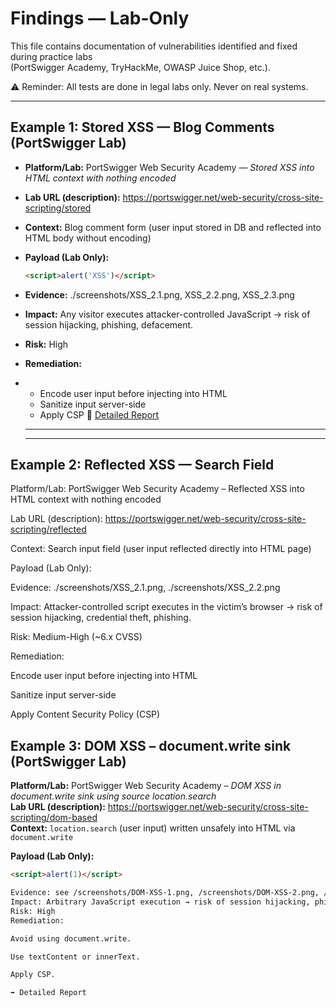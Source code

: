 # Findings — Lab-Only

This file contains documentation of vulnerabilities identified and fixed during practice labs  
(PortSwigger Academy, TryHackMe, OWASP Juice Shop, etc.).

⚠️ Reminder: All tests are done in legal labs only. Never on real systems.

---

## Example 1: Stored XSS — Blog Comments (PortSwigger Lab)

- **Platform/Lab:** PortSwigger Web Security Academy — *Stored XSS into HTML context with nothing encoded*  
- **Lab URL (description):** https://portswigger.net/web-security/cross-site-scripting/stored  
- **Context:** Blog comment form (user input stored in DB and reflected into HTML body without encoding)  

- **Payload (Lab Only):**
  ```html
  <script>alert('XSS')</script>
- **Evidence:** ./screenshots/XSS_2.1.png, XSS_2.2.png, XSS_2.3.png
- **Impact:** Any visitor executes attacker-controlled JavaScript → risk of session hijacking, phishing, defacement.
- **Risk:** High
- **Remediation:**
- - Encode user input before injecting into HTML  
  - Sanitize input server-side  
  - Apply CSP
 📄 [Detailed Report](./reports/Stored-XSS.md)
  - ---

  ---

## Example 2: Reflected XSS — Search Field

Platform/Lab: PortSwigger Web Security Academy – Reflected XSS into HTML context with nothing encoded

Lab URL (description): https://portswigger.net/web-security/cross-site-scripting/reflected

Context: Search input field (user input reflected directly into HTML page)

Payload (Lab Only):
<script>alert('XSS')</script>
Evidence: ./screenshots/XSS_2.1.png, ./screenshots/XSS_2.2.png

Impact: Attacker-controlled script executes in the victim’s browser → risk of session hijacking, credential theft, phishing.

Risk: Medium-High (~6.x CVSS)

Remediation:

Encode user input before injecting into HTML

Sanitize input server-side

Apply Content Security Policy (CSP)

## Example 3: DOM XSS – document.write sink (PortSwigger Lab)

**Platform/Lab:** PortSwigger Web Security Academy – *DOM XSS in document.write sink using source location.search*  
**Lab URL (description):** https://portswigger.net/web-security/cross-site-scripting/dom-based  
**Context:** `location.search` (user input) written unsafely into HTML via `document.write`  

**Payload (Lab Only):**
```html
<script>alert(1)</script>

Evidence: see /screenshots/DOM-XSS-1.png, /screenshots/DOM-XSS-2.png, /screenshots/DOM-XSS-3.png
Impact: Arbitrary JavaScript execution → risk of session hijacking, phishing, defacement.
Risk: High
Remediation:

Avoid using document.write.

Use textContent or innerText.

Apply CSP.

➡️ Detailed Report
  

